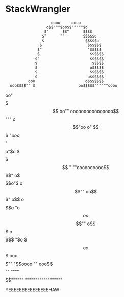 # StackWrangler
                        oooo     oooo
                      o$$"""$oo$$"""""$o
                     $"      $$"      $$$$
                    $"      ""        $$$$$o
                    $                  $$$$$o
                   $                    $$$$$$
                  $"                    "$$$$$
                  $                      $$$$$$
                 $"                      $$$$$$
                 $                        $$$$$
                 $                       o$$$$$
                 $                       $$$$$$
                 $                      o$$$$$$
              ooo                      o$$$$$$$
      ooo$$$$"" $                   oo$$$$$""""""oooo
   oo"$$$$$$$ oo"" oooooooooooooooo$$"""           o$$"oo
  o"  $$$$$$$ "$o           oo$$$$$"               $$$$o"$o
 $    $$$$$$$  " ""oooooooooo$$$$"         o$      $$$$$$o"$
o     $$""               oo$$$"           o$$     o$$$$$$$o$
"o    $$             oo$$$$""            o$$$   o$$$$$$$$$$$
 "$o  $$$oo                           $$$$$$$   ooo$$$$$""
   "$$oooo ""            ooo$$$$      $$$$$$$$$$$$$$""
       """"$$$$$$$$$$$$$$$$$$$$$$$$$$$$$$""""""
                 """"""""""""""""""
				 
				 
YEEEEEEEEEEEEEEEHAW
